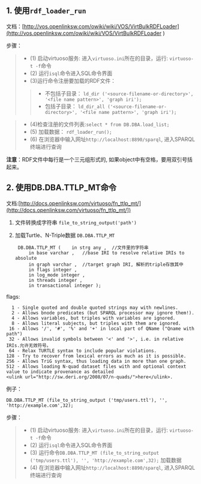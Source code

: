 ## 1. 使用`rdf_loader_run `

文档：[http://vos.openlinksw.com/owiki/wiki/VOS/VirtBulkRDFLoader](http://vos.openlinksw.com/owiki/wiki/VOS/VirtBulkRDFLoader )

步骤：
> * (1) 启动virtuoso服务: 进入`virtuoso.ini`所在的目录，运行: `virtuoso-t -f`命令 
> * (2) 运行`isql`命令进入SQL命令界面
> * (3)运行命令注册要加载的RDF文件： 
> > * 不包括子目录： `ld_dir ('<source-filename-or-directory>', '<file name pattern>', 'graph iri');`  
> > * 包括子目录： `ld_dir_all ('<source-filename-or-directory>', '<file name pattern>', 'graph iri');`

> * (4)检查注册的文件列表:`select * from DB.DBA.load_list;`
> * (5) 加载数据： `rdf_loader_run();`
> * (6) 在浏览器中输入网址`http://localhost:8890/sparql`, 进入SPARQL终端进行查询

**注意**：RDF文件中每行是一个三元组形式的, 如果object中有空格，要用双引号括起来。


## 2. 使用DB.DBA.TTLP_MT命令
文档:[http://docs.openlinksw.com/virtuoso/fn_ttlp_mt/](http://docs.openlinksw.com/virtuoso/fn_ttlp_mt/])

1. 文件转换成字符串
`file_to_string_output('path')`
2. 加载Turtle、N-Triple数据
`DB.DBA.TTLP_MT`


		DB.DBA.TTLP_MT (    in strg any ,  //文件里的字符串 
		    in base varchar ,   //base IRI to resolve relative IRIs to absolute
		    in graph varchar ,  //target graph IRI, 解析的triple存放其中
		    in flags integer ,
		    in log_mode integer ,
		    in threads integer ,
		    in transactional integer );



flags:
	
	  1 - Single quoted and double quoted strings may with newlines.
	  2 - Allows bnode predicates (but SPARQL processor may ignore them!).
	  4 - Allows variables, but triples with variables are ignored.
	  8 - Allows literal subjects, but triples with them are ignored.
	 16 - Allows '/', '#', '%' and '+' in local part of QName ("Qname with path")
	 32 - Allows invalid symbols between '<' and '>', i.e. in relative IRIs.允许无效符号。
	 64 - Relax TURTLE syntax to include popular violations.
	128 - Try to recover from lexical errors as much as it is possible.
	256 - Allows TriG syntax, thus loading data in more than one graph.
	512 - Allows loading N-quad dataset files with and optional context value to indicate provenance as detailed
	<ulink url="http://sw.deri.org/2008/07/n-quads/">here</ulink>.

例子：

	DB.DBA.TTLP_MT (file_to_string_output ('tmp/users.ttl'), '', 'http://example.com',32);
步骤：
> * (1) 启动virtuoso服务: 进入`virtuoso.ini`所在的目录，运行: `virtuoso-t -f`命令 
> * (2) 运行`isql`命令进入SQL命令界面
> * (3) 运行命令`DB.DBA.TTLP_MT (file_to_string_output ('tmp/users.ttl'), '', 'http://example.com',32);` 加载数据
> * (4) 在浏览器中输入网址`http://localhost:8890/sparql`, 进入SPARQL终端进行查询